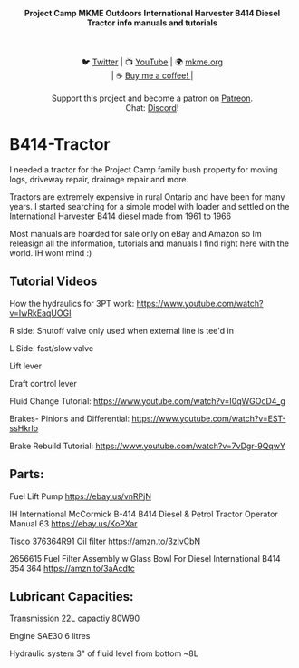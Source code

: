 <p align="center">
<b>Project Camp MKME Outdoors International Harvester B414 Diesel Tractor info manuals and tutorials </b><br>
<br><br>
<br>🐦 <a href="https://twitter.com/mkmeorg">Twitter</a>
| 📺 <a href="https://www.youtube.com/mkmeorg">YouTube</a>
| 🌍 <a href="http://www.mkme.org">mkme.org</a><br>
| ☕ <a href="https://ko-fi.com/mkmeorg">Buy me a coffee! </a> |<br>
<br>
Support this project and become a patron on <a href="https://www.patreon.com/EricWilliam">Patreon</a>.<br>
Chat: <a href="https://discord.gg/j9S4Fgv">Discord</a></b>!
</p>


# B414-Tractor

I needed a tractor for the Project Camp family bush property for moving logs, driveway repair, drainage repair and more.  

Tractors are extremely expensive in rural Ontario and have been for many years.  I started searching for a simple model with loader and settled on the International Harvester B414 diesel made from 1961 to 1966

Most manuals are hoarded for sale only on eBay and Amazon so Im releasign all the information, tutorials and manuals I find right here with the world.  IH wont mind :) 

## Tutorial Videos 

How the hydraulics for 3PT work: https://www.youtube.com/watch?v=IwRkEaqUOGI

R side: Shutoff valve only used when external line is tee'd in

L Side: fast/slow valve 

Lift lever

Draft control lever 

Fluid Change Tutorial: https://www.youtube.com/watch?v=I0qWGOcD4_g

Brakes- Pinions and Differential: https://www.youtube.com/watch?v=EST-ssHkrIo

Brake Rebuild Tutorial: https://www.youtube.com/watch?v=7vDgr-9QqwY



## Parts:

Fuel Lift Pump https://ebay.us/vnRPjN 

IH International McCormick B-414 B414 Diesel & Petrol Tractor Operator Manual 63 https://ebay.us/KoPXar

Tisco 376364R91 Oil filter https://amzn.to/3zlvCbN

2656615 Fuel Filter Assembly w Glass Bowl For Diesel International B414 354 364  https://amzn.to/3aAcdtc

## Lubricant Capacities: 

Transmission 22L capactiy 80W90

Engine SAE30 6 litres 

Hydraulic system 3" of fluid level from bottom ~8L 
